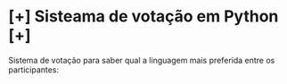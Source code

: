 # [+] Sisteama de votação em Python [+]
Sistema de votação para saber qual a linguagem mais preferida entre os participantes:

